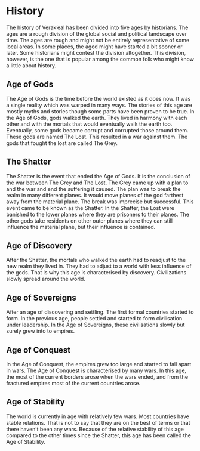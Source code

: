 # History
The history of Verak’eal has been divided into five ages by historians. The ages are a rough division of the global social and political landscape over time. The ages are rough and might not be entirely representative of some local areas. In some places, the aged might have started a bit sooner or later. Some historians might contest the division altogether. This division, however, is the one that is popular among the common folk who might know a little about history.

## Age of Gods
The Age of Gods is the time before the world existed as it does now. It was a single reality which was warped in many ways. The stories of this age are mostly myths and stories though some parts have been proven to be true. In the Age of Gods, gods walked the earth. They lived in harmony with each other and with the mortals that would eventually walk the earth too. Eventually, some gods became corrupt and corrupted those around them. These gods are named The Lost. This resulted in a war against them. The gods that fought the lost are called The Grey.

## The Shatter
The Shatter is the event that ended the Age of Gods. It is the conclusion of the war between The Grey and The Lost. The Grey came up with a plan to and the war and end the suffering it caused. The plan was to break the realm in many different planes. It would move planes of the god farthest away from the material plane. The break was imprecise but successful. This event came to be known as the Shatter. In the Shatter, the Lost were banished to the lower planes where they are prisoners to their planes. The other gods take residents on other outer planes where they can still influence the material plane, but their influence is contained.

## Age of Discovery
After the Shatter, the mortals who walked the earth had to readjust to the new realm they lived in. They had to adjust to a world with less influence of the gods. That is why this age is characterised by discovery. Civilizations slowly spread around the world.

## Age of Sovereigns
After an age of discovering and settling. The first formal countries started to form. In the previous age, people settled and started to form civilisation under leadership. In the Age of Sovereigns, these civilisations slowly but surely grew into to empires.

## Age of Conquest
In the Age of Conquest, the empires grew too large and started to fall apart in wars. The Age of Conquest is characterised by many wars. In this age, the most of the current borders arose when the wars ended, and from the fractured empires most of the current countries arose.

## Age of Stability
The world is currently in age with relatively few wars. Most countries have stable relations. That is not to say that they are on the best of terms or that there haven’t been any wars. Because of the relative stability of this age compared to the other times since the Shatter, this age has been called the Age of Stability.
